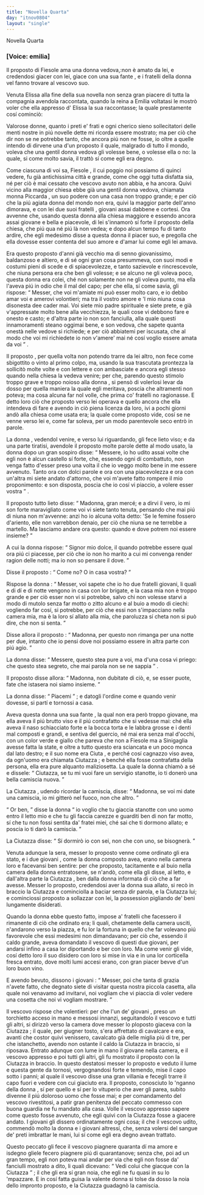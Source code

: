 ```yaml
---
title: "Novella Quarta"
day: "itnov0804"
layout: "single"
---
```

<html>
 <head>
 </head>
 <body>
  <div id="nov0804" type="novella" who="emilia">
   <head>
    Novella Quarta
   </head>
   <p>
    <h3>
     [Voice: emilia]
    </h3>
   </p>
   <argument>
    <p>
     <milestone id="p08040001"/>
     <name persref="proposto-0804" type="person">
      Il proposto
     </name>
     di
     <name placeref="fiesole" type="place">
      Fiesole
     </name>
     ama una
     <name persref="piccarda" type="person">
      donna
     </name>
     vedova,:non &egrave; amato da lei, e credendosi giacer con lei, giace con una sua
     <name persref="ciutazza" type="person">
      fante
     </name>
     , e i
     <name persref="fratelli-0804" type="person">
      fratelli
     </name>
     della donna vel fanno trovare al vescovo suo.
    </p>
   </argument>
   <div3 type="commentary" who="author">
    <p>
     <milestone id="p08040002"/>
     Venuta
     <name persref="elissa" type="person">
      Elissa
     </name>
     alla fine della sua novella non senza gran piacere di tutta la compagnia avendola raccontata, quando la
     <name persref="emilia" type="person">
      reina
     </name>
     a
     <name persref="emilia" type="person">
      Emilia
     </name>
     voltatasi le mostr&ograve; voler che ella appresso d'
     <name persref="elissa" type="person">
      Elissa
     </name>
     la sua raccontasse; la quale prestamente cos&iacute; cominci&ograve;:
    </p>
   </div3>
   <div3 type="commentary" who="emilia">
    <p>
     <milestone id="p08040003"/>
     Valorose donne, quanto i preti e' frati e ogni cherico sieno sollecitatori delle menti nostre in pi&uacute; novelle dette mi ricorda essere mostrato; ma per ci&ograve; che dir non se ne potrebbe tanto, che ancora pi&uacute; non ne fosse, io oltre a quelle intendo di dirvene una d'un
     <name persref="proposto-0804" type="person">
      proposto
     </name>
     il quale, malgrado di tutto il mondo, voleva che una gentil
     <name persref="piccarda" type="person">
      donna
     </name>
     vedova gli volesse bene, o volesse ella o no: la quale, si come molto savia, il tratt&ograve; s&iacute; come egli era degno.
    </p>
   </div3>
   <p>
    <milestone id="p08040004"/>
    Come ciascuna di voi sa,
    <name placeref="fiesole" type="place">
     Fiesole
    </name>
    , il cui poggio noi possiamo di quinci vedere, fu gi&agrave; antichissima citt&agrave; e grande, come che oggi tutta disfatta sia, n&eacute; per ci&ograve; &egrave; mai cessato che vescovo avuto non abbia, e ha ancora.
    <milestone id="p08040005"/>
    Quivi vicino alla
    <name placeref="duomofiesole-0804" type="place">
     maggior chiesa
    </name>
    ebbe gi&agrave; una gentil donna vedova, chiamata
    <name persref="piccarda" type="person">
     monna Piccarda
    </name>
    , un suo podere con una casa non troppo grande; e per ci&ograve; che la pi&uacute; agiata donna del mondo non era, quivi la maggior parte dell'anno dimorava, e con lei due suoi
    <name persref="fratelli-0804" type="person">
     fratelli
    </name>
    , giovani assai dabbene e cortesi.
    <milestone id="p08040006"/>
    Ora avvenne che, usando questa donna alla chiesa maggiore e essendo ancora assai giovane e bella e piacevole, di lei s'innamor&ograve; s&iacute; forte il
    <name persref="proposto-0804" type="person">
     proposto
    </name>
    della chiesa, che pi&uacute; qua n&eacute; pi&uacute; l&agrave; non vedea; e dopo alcun tempo fu di tanto ardire, che egli medesimo disse a questa donna il piacer suo, e pregolla che ella dovesse esser contenta del suo amore e d'amar lui come egli lei amava.
   </p>
   <p>
    <milestone id="p08040007"/>
    Era questo
    <name persref="proposto-0804" type="person">
     proposto
    </name>
    d'anni gi&agrave; vecchio ma di senno giovanissimo, baldanzoso e altiero, e di s&eacute; ogni gran cosa presummeva, con suoi modi e costumi pieni di scede e di spiacevolezze, e tanto sazievole e rincrescevole, che niuna persona era che ben gli volesse; e se alcuno ne gli voleva poco, questa
    <name persref="piccarda" type="person">
     donna
    </name>
    era colei, ch&eacute; non solamente non ne gli voleva punto, ma ella l'aveva pi&uacute; in odio che il mal del capo; per che ella, s&iacute; come savia, gli rispose:
    <milestone id="p08040008"/>
    <q direct="unspecified" who="piccarda">
     Messer, che voi m'amiate mi pu&ograve; esser molto caro, e io debbo amar voi e amerovi volontieri; ma tra il vostro amore e 'l mio niuna cosa disonesta dee cader mai. Voi siete mio padre spirituale e siete prete, e gi&agrave; v'appressate molto bene alla vecchiezza, le quali cose vi debbono fare e onesto e casto; e d'altra parte io non son fanciulla, alla quale questi innamoramenti steano oggimai bene, e son vedova, che sapete quanta onest&agrave; nelle vedove si richiede; e per ci&ograve; abbiatemi per iscusata, che al modo che voi mi richiedete io non v'amere' mai n&eacute; cos&iacute; voglio essere amata da voi
    </q>
    .
   </p>
   <p>
    <milestone id="p08040009"/>
    <name persref="proposto-0804" type="person">
     Il proposto
    </name>
    , per quella volta non potendo trarre da lei altro, non fece come sbigottito o vinto al primo colpo, ma, usando la sua trascutata prontezza la sollicit&ograve; molte volte e con lettere e con ambasciate e ancora egli stesso quando nella chiesa la vedeva venire; per che, parendo questo stimolo troppo grave e troppo noioso alla
    <name persref="piccarda" type="person">
     donna
    </name>
    , si pens&ograve; di volerlosi levar da dosso per quella maniera la quale egli meritava, poscia che altramenti non poteva; ma cosa alcuna far nol volle, che prima co'
    <name persref="fratelli-0804" type="person">
     fratelli
    </name>
    no ragionasse.
    <milestone id="p08040010"/>
    E detto loro ci&ograve; che proposto verso lei operava e quello ancora che ella intendeva di fare e avendo in ci&ograve; piena licenza da loro, ivi a pochi giorni and&ograve; alla chiesa come usata era; la quale come proposto vide, cos&iacute; se ne venne verso lei e, come far soleva, per un modo parentevole seco entr&ograve; in parole.
   </p>
   <p>
    <milestone id="p08040011"/>
    <name persref="piccarda" type="person">
     La donna
    </name>
    , vedendol venire, e verso lui riguardando, gli fece lieto viso; e da una parte tiratisi, avendole
    <name persref="proposto-0804" type="person">
     il proposto
    </name>
    molte parole dette al modo usato, la donna dopo un gran sospiro disse:
    <milestone id="p08040012"/>
    <q direct="unspecified" who="piccarda">
     Messere, io ho udito assai volte che egli non &egrave; alcun castello s&iacute; forte, che, essendo ogni d&iacute; combattuto, non venga fatto d'esser preso una volta il che io veggo molto bene in me essere avvenuto. Tanto ora con dolci parole e ora con una piacevolezza e ora con un'altra mi siete andato d'attorno, che voi m'avete fatto rompere il mio proponimento: e son disposta, poscia che io cos&iacute; vi piaccio, a volere esser vostra
    </q>
    .
   </p>
   <p>
    <milestone id="p08040013"/>
    <name persref="proposto-0804" type="person">
     Il proposto
    </name>
    tutto lieto disse:
    <q direct="unspecified" who="proposto-0804">
     Madonna, gran merc&eacute;; e a dirvi il vero, io mi son forte maravigliato come voi vi siete tanto tenuta, pensando che mai pi&uacute; di niuna non m'avvenne: anzi ho io alcuna volta detto: 'Se le femine fossero d'ariento, elle non varrebbon denaio, per ci&ograve; che niuna se ne terrebbe a martello. Ma lasciamo andare ora questo: quando e dove potrem noi essere insieme?
    </q>
   </p>
   <p>
    <milestone id="p08040014"/>
    A cui
    <name persref="piccarda" type="person">
     la donna
    </name>
    rispose:
    <q direct="unspecified" who="piccarda">
     Signor mio dolce, il quando potrebbe essere qual ora pi&uacute; ci piacesse, per ci&ograve; che io non ho marito a cui mi convenga render ragion delle notti; ma io non so pensare il dove.
    </q>
   </p>
   <p>
    <milestone id="p08040015"/>
    Disse
    <name persref="proposto-0804" type="person">
     il proposto
    </name>
    :
    <q direct="unspecified" who="proposto-0804">
     Come no? O in casa vostra?
    </q>
   </p>
   <p>
    <milestone id="p08040016"/>
    Rispose
    <name persref="piccarda" type="person">
     la donna
    </name>
    :
    <q direct="unspecified" who="piccarda">
     Messer, voi sapete che io ho due
     <name persref="fratelli-0804" type="person">
      fratelli
     </name>
     giovani, li quali e di d&iacute; e di notte vengono in casa con lor brigate, e la casa mia non &egrave; troppo grande e per ci&ograve; esser non vi si potrebbe, salvo chi non volesse starvi a modo di mutolo senza far motto o zitto alcuno e al buio a modo di ciechi: vogliendo far cos&iacute;, si potrebbe, per ci&ograve; che essi non s'impacciano nella camera mia, ma &egrave; la loro s&iacute; allato alla mia, che paroluzza s&iacute; cheta non si pu&ograve; dire, che non si senta.
    </q>
   </p>
   <p>
    <milestone id="p08040017"/>
    Disse allora
    <name persref="proposto-0804" type="person">
     il proposto
    </name>
    :
    <q direct="unspecified" who="proposto-0804">
     Madonna, per questo non rimanga per una notte per due, intanto che io pensi dove noi possiamo essere in altra parte con pi&uacute; agio.
    </q>
   </p>
   <p>
    <milestone id="p08040018"/>
    <name persref="piccarda" type="person">
     La donna
    </name>
    disse:
    <q direct="unspecified" who="piccarda">
     Messere, questo stea pure a voi, ma d'una cosa vi priego: che questo stea segreto, che mai parola non se ne sappia
    </q>
    .
   </p>
   <p>
    <milestone id="p08040019"/>
    <name persref="proposto-0804" type="person">
     Il proposto
    </name>
    disse allora:
    <q direct="unspecified" who="proposto-0804">
     Madonna, non dubitate di ci&ograve;, e, se esser puote, fate che istasera noi siamo insieme.
    </q>
   </p>
   <p>
    <milestone id="p08040020"/>
    <name persref="piccarda" type="person">
     La donna
    </name>
    disse:
    <q direct="unspecified">
     Piacemi
    </q>
    ; e datogli l'ordine come e quando venir dovesse, si part&iacute; e tornossi a casa.
   </p>
   <p>
    <milestone id="p08040021"/>
    Aveva
    <name persref="piccarda" type="person">
     questa donna
    </name>
    una sua
    <name persref="ciutazza" type="person">
     fante
    </name>
    , la qual non era per&ograve; troppo giovane, ma ella aveva il pi&uacute; brutto viso e il pi&uacute; contrafatto che si vedesse mai: ch&eacute; ella aveva il naso schiacciato forte e la bocca torta e le labbra grosse e i denti mal composti e grandi, e sentiva del guercio, n&eacute; mai era senza mal d'occhi, con un color verde e giallo che pareva che non a
    <name placeref="fiesole" type="place">
     Fiesole
    </name>
    ma a
    <name placeref="sinigaglia" type="place">
     Sinigaglia
    </name>
    avesse fatta la state, e oltre a tutto questo era sciancata e un poco monca dal lato destro;
    <milestone id="p08040022"/>
    e il suo nome era
    <name persref="ciutazza" type="person">
     Ciuta
    </name>
    , e perch&eacute; cos&iacute; cagnazzo viso avea, da ogn'uomo era chiamata
    <name persref="ciutazza" type="person">
     Ciutazza
    </name>
    ; e bench&eacute; ella fosse contrafatta della persona, ella era pure alquanto maliziosetta.
    <milestone id="p08040023"/>
    La quale la
    <name persref="piccarda" type="person">
     donna
    </name>
    chiam&ograve; a s&eacute; e dissele:
    <q direct="unspecified" who="piccarda">
     Ciutazza, se tu mi vuoi fare un servigio stanotte, io ti doner&ograve; una bella camiscia nuova.
    </q>
   </p>
   <p>
    <milestone id="p08040024"/>
    La
    <name persref="ciutazza" type="person">
     Ciutazza
    </name>
    , udendo ricordar la camiscia, disse:
    <q direct="unspecified" who="ciutazza">
     Madonna, se voi mi date una camiscia, io mi gitter&ograve; nel fuoco, non che altro.
    </q>
   </p>
   <p>
    <milestone id="p08040025"/>
    <q direct="unspecified" who="piccarda">
     Or ben,
    </q>
    disse
    <name persref="piccarda" type="person">
     la donna
    </name>
    <q direct="unspecified">
     io voglio che tu giaccia stanotte con uno uomo entro il letto mio e che tu gli faccia carezze e guarditi ben di non far motto, s&iacute; che tu non fossi sentita da' fratei miei, ch&eacute; sai che ti dormono allato; e poscia io ti dar&ograve; la camiscia.
    </q>
   </p>
   <p>
    <milestone id="p08040026"/>
    La
    <name persref="ciutazza" type="person">
     Ciutazza
    </name>
    disse:
    <q direct="unspecified" who="ciutazza">
     S&iacute; dormir&ograve; io con sei, non che con uno, se bisogner&agrave;.
    </q>
   </p>
   <p>
    <milestone id="p08040027"/>
    Venuta adunque la sera, messer lo
    <name persref="proposto-0804" type="person">
     proposto
    </name>
    venne come ordinato gli era stato, e
    <name persref="fratelli-0804" type="person">
     i due giovani
    </name>
    , come
    <name persref="piccarda" type="person">
     la donna
    </name>
    composto avea, erano nella camera loro e facevansi ben sentire: per che proposto, tacitamente e al buio nella camera della donna entratosene, se n'and&ograve;, come ella gli disse, al letto, e dall'altra parte la
    <name persref="ciutazza" type="person">
     Ciutazza
    </name>
    , ben dalla donna informata di ci&ograve; che a far avesse.
    <milestone id="p08040028"/>
    Messer lo proposto, credendosi aver la donna sua allato, si rec&ograve; in braccio la
    <name persref="ciutazza" type="person">
     Ciutazza
    </name>
    e cominciolla a baciar senza dir parola, e la
    <name persref="ciutazza" type="person">
     Ciutazza
    </name>
    lui; e cominciossi proposto a sollazzar con lei, la possession pigliando de' beni lungamente disiderati.
   </p>
   <p>
    <milestone id="p08040029"/>
    Quando
    <name persref="piccarda" type="person">
     la donna
    </name>
    ebbe questo fatto, impose a'
    <name persref="fratelli-0804" type="person">
     fratelli
    </name>
    che facessero il rimanente di ci&ograve; che ordinato era; li quali, chetamente della camera usciti, n'andarono verso la piazza, e fu lor la fortuna in quello che far volevano pi&uacute; favorevole che essi medesimi non dimandavano; per ci&ograve; che, essendo il caldo grande, aveva domandato il vescovo di questi due giovani, per andarsi infino a casa lor diportando e ber con loro.
    <milestone id="p08040030"/>
    Ma come venir gli vide, cos&iacute; detto loro il suo disidero con loro si mise in via e in una lor corticella fresca entrato, dove molti lumi accesi erano, con gran piacer bevve d'un loro buon vino.
   </p>
   <p>
    <milestone id="p08040031"/>
    E avendo bevuto, dissono
    <name persref="fratelli-0804" type="person">
     i giovani
    </name>
    :
    <q direct="unspecified" who="fratelli-0804">
     Messer, poi che tanta di grazia n'avete fatto, che degnato siete di visitar questa nostra piccola casetta, alla quale noi venavamo ad invitarvi, noi vogliam che vi piaccia di voler vedere una cosetta che noi vi vogliam mostrare.
    </q>
   </p>
   <p>
    <milestone id="p08040032"/>
    Il vescovo rispose che volentieri: per che l'un de'
    <name persref="fratelli-0804" type="person">
     giovani
    </name>
    , preso un torchietto acceso in mano e messosi innanzi, seguitandolo il vescovo e tutti gli altri, si dirizz&ograve; verso la camera dove messer lo
    <name persref="proposto-0804" type="person">
     ploposto
    </name>
    giaceva con la
    <name persref="ciutazza" type="person">
     Ciutazza
    </name>
    ; il quale, per giugner tosto, s'era affrettato di cavalcare e era, avanti che costor quivi venissero, cavalcato gi&agrave; delle miglia pi&uacute; di tre, per che istanchetto, avendo non ostante il caldo la
    <name persref="ciutazza" type="person">
     Ciutazza
    </name>
    in braccio, si riposava.
    <milestone id="p08040033"/>
    Entrato adunque con lume in mano il giovane nella camera, e il vescovo appresso e poi tutti gli altri, gli fu mostrato il proposto con la
    <name persref="ciutazza" type="person">
     Ciutazza
    </name>
    in braccio.
    <milestone id="p08040034"/>
    In questo destatosi messer lo proposto e veduto il lume e questa gente da tornosi, vergognandosi forte e temendo, mise il capo sotto i panni; al quale il vescovo disse una gran villania e fecegli trarre il capo fuori e vedere con cui giaciuto era.
    <milestone id="p08040035"/>
    Il proposto, conosciuto lo 'nganno della
    <name persref="piccarda" type="person">
     donna
    </name>
    , s&iacute; per quello e s&iacute; per lo vituperio che aver gli parea, subito divenne il pi&uacute; doloroso uomo che fosse mai; e per comandamento del vescovo rivestitosi, a patir gran penitenza del peccato commesso con buona guardia ne fu mandato alla casa. Volle il vescovo appresso sapere come questo fosse avvenuto, che egli quivi con la
    <name persref="ciutazza" type="person">
     Ciutazza
    </name>
    fosse a giacere andato.
    <milestone id="p08040036"/>
    I giovani gli dissero ordinatamente ogni cosa; il che il vescovo udito, commend&ograve; molto la donna e i giovani altress&iacute;, che, senza volersi del sangue de' preti imbrattar le mani, lui s&iacute; come egli era degno avean trattato.
   </p>
   <p>
    <milestone id="p08040037"/>
    Questo peccato gli fece il vescovo piagnere quaranta d&iacute; ma amore e isdegno gliele fecero piagnere pi&uacute; di quarantanove; senza che, poi ad un gran tempo, egli non poteva mai andar per via che egli non fosse da'
    <name persref="fanciulli-0804" type="person">
     fanciulli
    </name>
    mostrato a dito, li quali dicevano:
    <q direct="unspecified" who="fanciulli-0804">
     Vedi colui che giacque con la
     <name persref="ciutazza" type="person">
      Ciutazza
     </name>
    </q>
    ; il che gli era s&iacute; gran noia, che egli ne fu quasi in su lo 'mpazzare. E in cos&iacute; fatta guisa la valente
    <name persref="piccarda" type="person">
     donna
    </name>
    si tolse da dosso la noia dello impronto proposto, e la
    <name persref="ciutazza" type="person">
     Ciutazza
    </name>
    guadagn&ograve; la camiscia.
   </p>
  </div>
 </body>
</html>
